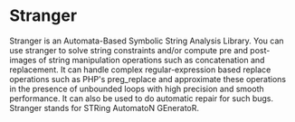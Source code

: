 Stranger
========
Stranger is an Automata-Based Symbolic String Analysis Library. You can use stranger to solve string constraints and/or compute pre and post-images of string manipulation operations such as concatenation and replacement. It can handle complex regular-expression based replace operations such as PHP's preg_replace and approximate these operations in the presence of unbounded loops with high precision and smooth performance. It can also be used to do automatic repair for such bugs. Stranger stands for STRing AutomatoN GEneratoR.
